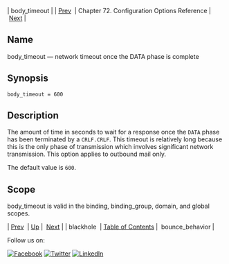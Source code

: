 | body_timeout |
| [Prev](conf.ref.blackhole.php)  | Chapter 72. Configuration Options Reference |  [Next](conf.ref.bounce_behavior.php) |

<a name="conf.ref.body_timeout"></a>
## Name

body_timeout — network timeout once the DATA phase is complete

## Synopsis

`body_timeout = 600`

<a name="idp23694784"></a>
## Description

The amount of time in seconds to wait for a response once the `DATA` phase has been terminated by a `CRLF.CRLF`. This timeout is relatively long because this is the only phase of transmission which involves significant network transmission. This option applies to outbound mail only.

The default value is `600`.

<a name="idp23698640"></a>
## Scope

body_timeout is valid in the binding, binding_group, domain, and global scopes.

| [Prev](conf.ref.blackhole.php)  | [Up](config.options.ref.php) |  [Next](conf.ref.bounce_behavior.php) |
| blackhole  | [Table of Contents](index.php) |  bounce_behavior |

Follow us on:

[![Facebook](https://support.messagesystems.com/images/icon-facebook.png)](http://www.facebook.com/messagesystems) [![Twitter](https://support.messagesystems.com/images/icon-twitter.png)](http://twitter.com/#!/MessageSystems) [![LinkedIn](https://support.messagesystems.com/images/icon-linkedin.png)](http://www.linkedin.com/company/message-systems)